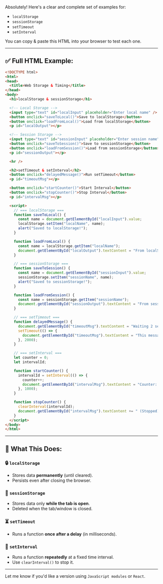 Absolutely! Here's a clear and complete set of examples for:

* `localStorage`
* `sessionStorage`
* `setTimeout`
* `setInterval`

You can copy & paste this HTML into your browser to test each one.

---

## ✅ Full HTML Example:

```html
<!DOCTYPE html>
<html>
<head>
  <title>Web Storage & Timing</title>
</head>
<body>
  <h1>localStorage & sessionStorage</h1>

  <!-- Local Storage -->
  <input type="text" id="localInput" placeholder="Enter local name" />
  <button onclick="saveToLocal()">Save to localStorage</button>
  <button onclick="loadFromLocal()">Load from localStorage</button>
  <p id="localOutput"></p>

  <!-- Session Storage -->
  <input type="text" id="sessionInput" placeholder="Enter session name" />
  <button onclick="saveToSession()">Save to sessionStorage</button>
  <button onclick="loadFromSession()">Load from sessionStorage</button>
  <p id="sessionOutput"></p>

  <hr />

  <h2>setTimeout & setInterval</h2>
  <button onclick="delayedMessage()">Run setTimeout</button>
  <p id="timeoutMsg"></p>

  <button onclick="startCounter()">Start Interval</button>
  <button onclick="stopCounter()">Stop Interval</button>
  <p id="intervalMsg"></p>

  <script>
    // === localStorage ===
    function saveToLocal() {
      const name = document.getElementById("localInput").value;
      localStorage.setItem("localName", name);
      alert("Saved to localStorage!");
    }

    function loadFromLocal() {
      const name = localStorage.getItem("localName");
      document.getElementById("localOutput").textContent = "From localStorage: " + name;
    }

    // === sessionStorage ===
    function saveToSession() {
      const name = document.getElementById("sessionInput").value;
      sessionStorage.setItem("sessionName", name);
      alert("Saved to sessionStorage!");
    }

    function loadFromSession() {
      const name = sessionStorage.getItem("sessionName");
      document.getElementById("sessionOutput").textContent = "From sessionStorage: " + name;
    }

    // === setTimeout ===
    function delayedMessage() {
      document.getElementById("timeoutMsg").textContent = "Waiting 2 seconds...";
      setTimeout(() => {
        document.getElementById("timeoutMsg").textContent = "This message appeared after 2 seconds!";
      }, 2000);
    }

    // === setInterval ===
    let counter = 0;
    let intervalId;

    function startCounter() {
      intervalId = setInterval(() => {
        counter++;
        document.getElementById("intervalMsg").textContent = "Counter: " + counter;
      }, 1000);
    }

    function stopCounter() {
      clearInterval(intervalId);
      document.getElementById("intervalMsg").textContent += " (Stopped)";
    }
  </script>
</body>
</html>
```

---

## 🧪 What This Does:

### 🔒 `localStorage`

* Stores data **permanently** (until cleared).
* Persists even after closing the browser.

### 🔐 `sessionStorage`

* Stores data only **while the tab is open**.
* Deleted when the tab/window is closed.

### ⏳ `setTimeout`

* Runs a function **once after a delay** (in milliseconds).

### 🔁 `setInterval`

* Runs a function **repeatedly** at a fixed time interval.
* Use `clearInterval()` to stop it.

---

Let me know if you'd like a version using `JavaScript modules` or `React`.
